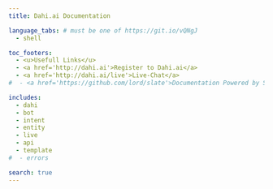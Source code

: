 ```yaml
---
title: Dahi.ai Documentation

language_tabs: # must be one of https://git.io/vQNgJ
  - shell

toc_footers:
  - <u>Usefull Links</u>
  - <a href='http://dahi.ai'>Register to Dahi.ai</a>
  - <a href='http://dahi.ai/live'>Live-Chat</a>
#  - <a href='https://github.com/lord/slate'>Documentation Powered by Slate</a>

includes:
  - dahi
  - bot
  - intent
  - entity
  - live
  - api
  - template
#  - errors

search: true
---
```

